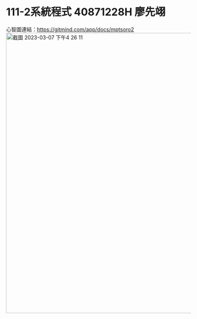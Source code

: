 # 111-2系統程式 40871228H 廖先翊
心智圖連結：https://gitmind.com/app/docs/mptsoro2
<img width="765" alt="截圖 2023-03-07 下午4 26 11" src="https://user-images.githubusercontent.com/104251978/223365819-57fd95b1-82b3-4bcf-b7ff-4974d685457e.png">
